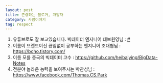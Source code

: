 ```yaml
---
layout: post
title: 존경하는 블로거, 개발자
category: 사람이야기
tag: respect
---
```


1. 유튜브로도 잘 보고있습니다. 빅데이터 엔지니어 데브원영님 : [#](https://blog.voidmainvoid.net/)
2. 이름이 브랜드이신 끊임없이 공부하는 엔지니어 조대협님 : https://bcho.tistory.com/
3. 이름 모를 중국의 빅데이터 고수 : https://github.com/heibaiying/BigData-Notes
4. 전분야 놀라운 능력을 보여주시는 박찬성님 : https://www.facebook.com/Thomas.CS.Park
